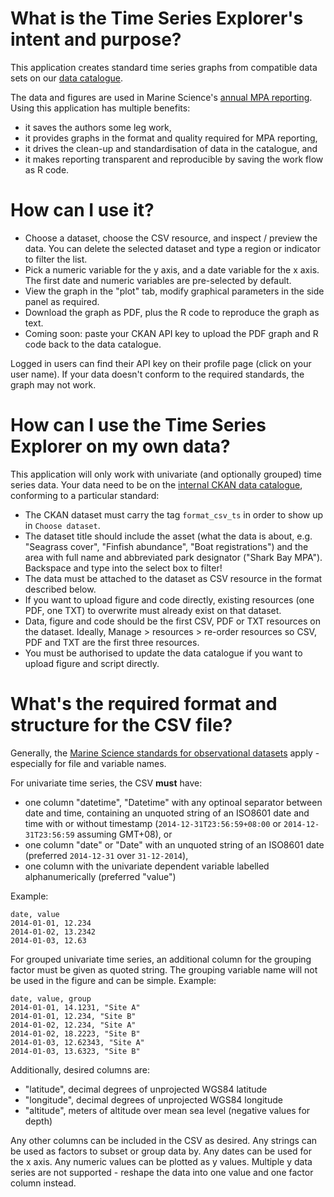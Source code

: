 # What is the Time Series Explorer's intent and purpose?
This application creates standard time series graphs from compatible data sets
on our [data catalogue](http://internal-data.dpaw.wa.gov.au/).

The data and figures are used in Marine Science's 
[annual MPA reporting](http://internal-data.dpaw.wa.gov.au/dataset/mpa-reports).
Using this application has multiple benefits:

* it saves the authors some leg work,
* it provides graphs in the format and quality required for MPA reporting,
* it drives the clean-up and standardisation of data in the catalogue, and
* it makes reporting transparent and reproducible by saving the work flow as R code.

# How can I use it?

* Choose a dataset, choose the CSV resource, and inspect / preview the data. You 
can delete the selected dataset and type a region or indicator to filter the list.
* Pick a numeric variable for the y axis, and a date variable for the x axis. The 
first date and numeric variables are pre-selected by default.
* View the graph in the "plot" tab, modify graphical parameters in the side panel 
as required.
* Download the graph as PDF, plus the R code to reproduce the graph as text.
* Coming soon: paste your CKAN API key to upload the PDF graph and R code back 
to the data catalogue.

Logged in users can find their API key on their profile page (click on your user name).
If your data doesn't conform to the required standards, the graph may not work.

# How can I use the Time Series Explorer on my own data?

This application will only work with univariate (and optionally grouped) time series data.
Your data need to be on the [internal CKAN data catalogue](http://internal-data.dpaw.wa.gov.au/), 
conforming to a particular standard:

* The CKAN dataset must carry the tag `format_csv_ts` in order to show up in `Choose dataset`.
* The dataset title should include the asset (what the data is about, e.g. "Seagrass cover", 
"Finfish abundance", "Boat registrations") and the area with full name and 
abbreviated park designator ("Shark Bay MPA"). Backspace and type into the select box to filter!
* The data must be attached to the dataset as CSV resource in the format described below.
* If you want to upload figure and code directly, existing resources (one PDF, 
one TXT) to overwrite must already exist on that dataset.
* Data, figure and code should be the first CSV, PDF or TXT resources on the dataset. 
Ideally, Manage > resources > re-order resources so CSV, PDF and TXT are the first three resources.
* You must be authorised to update the data catalogue if you want to upload figure and script directly.

# What's the required format and structure for the CSV file?
Generally, the [Marine Science standards for observational datasets](
https://confluence.dpaw.wa.gov.au/display/MSIM/Quality+requirements+and+format+standards+for+observational+datasets) 
apply - especially for file and 
variable names.

For univariate time series, the CSV **must** have:

* one column "datetime", "Datetime" with any optinoal separator between date and 
time, containing an unquoted string of an ISO8601 date and time with or without timestamp 
(`2014-12-31T23:56:59+08:00` or `2014-12-31T23:56:59` assuming GMT+08), or 
* one column "date" or "Date" with an unquoted string of an ISO8601 date 
(preferred `2014-12-31` over `31-12-2014`),
* one column with the univariate dependent variable labelled alphanumerically (preferred "value")

Example:
```
date, value
2014-01-01, 12.234
2014-01-02, 13.2342
2014-01-03, 12.63
```

For grouped univariate time series, an additional column for the grouping factor 
must be given as quoted string.
The grouping variable name will not be used in the figure and can be simple.
Example:

```
date, value, group
2014-01-01, 14.1231, "Site A"
2014-01-01, 12.234, "Site B"
2014-01-02, 12.234, "Site A"
2014-01-02, 18.2223, "Site B"
2014-01-03, 12.62343, "Site A"
2014-01-03, 13.6323, "Site B"
```

Additionally, desired columns are:

* "latitude", decimal degrees of unprojected WGS84 latitude
* "longitude", decimal degrees of unprojected WGS84 longitude
* "altitude", meters of altitude over mean sea level (negative values for depth)

Any other columns can be included in the CSV as desired. 
Any strings can be used as factors to subset or group data by.
Any dates can be used for the x axis. 
Any numeric values can be plotted as y values. 
Multiple y data series are not supported - reshape the data into one value and 
one factor column instead.
